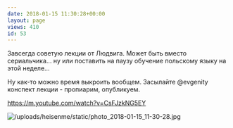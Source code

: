 ```yaml
---
date: 2018-01-15 11:30:28+00:00
layout: page
views: 410
id: 53
---
```


Завсегда советую лекции от Людвига. Может быть вместо сериальчика... ну или поставить на паузу обучение польскому языку на этой неделе... 

Ну как-то можно время выкроить вообщем. Засылайте @evgenity конспект лекции - пропиарим, опубликуем.

https://m.youtube.com/watch?v=CsFJzkNG5EY



![/uploads/heisenme/static/photo_2018-01-15_11-30-28.jpg](/uploads/heisenme/static/photo_2018-01-15_11-30-28.jpg)
